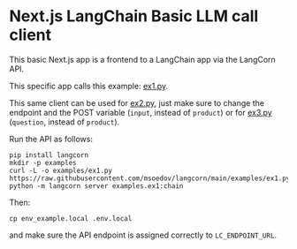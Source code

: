 # Next.js LangChain Basic LLM call client

This basic Next.js app is a frontend to a LangChain app via the LangCorn API.

This specific app calls this example: [ex1.py](https://github.com/msoedov/langcorn/blob/main/examples/ex1.py). 

This same client can be used for [ex2.py](https://github.com/msoedov/langcorn/blob/main/examples/ex2.py), just make sure to change the endpoint and the POST variable (`input`, instead of `product`) or for [ex3.py](https://github.com/msoedov/langcorn/blob/main/examples/ex3.py) (`question`, instead of `product`).

Run the API as follows:

```
pip install langcorn
mkdir -p examples
curl -L -o examples/ex1.py https://raw.githubusercontent.com/msoedov/langcorn/main/examples/ex1.py
python -m langcorn server examples.ex1:chain
```

Then:

```
cp env_example.local .env.local
```

and make sure the API endpoint is assigned correctly to `LC_ENDPOINT_URL`. 

